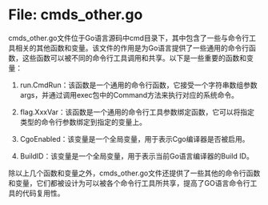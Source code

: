 # File: cmds_other.go

cmds_other.go文件位于Go语言源码中cmd目录下，其中包含了一些与命令行工具相关的其他函数和变量。该文件的作用是为Go语言提供了一些通用的命令行函数，这些函数可以被不同的命令行工具调用和共享。以下是一些重要的函数和变量：

1. run.CmdRun：该函数是一个通用的命令行函数，它接受一个字符串数组参数args，并通过调用exec包中的Command方法来执行对应的系统命令。

2. flag.XxxVar：该函数是一个通用的命令行工具参数绑定函数，它可以将指定类型的命令行参数绑定到指定的变量上。

3. CgoEnabled：该变量是一个全局变量，用于表示Cgo编译器是否被启用。

4. BuildID：该变量是一个全局变量，用于表示当前Go语言编译器的Build ID。

除以上几个函数和变量之外，cmds_other.go文件还提供了一些其他的命令行函数和变量，它们都被设计为可以被各个命令行工具所共享，提高了GO语言命令行工具的代码复用性。

